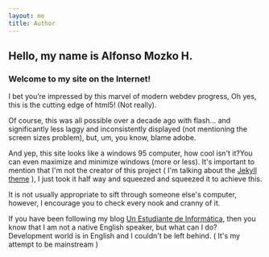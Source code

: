 ```yaml
---
layout: me
title: Author
---
```


## Hello, my name is Alfonso Mozko H. 
###  Welcome to my site on the Internet! 

I bet you’re impressed by this marvel of modern webdev progress, Oh yes, this is the cutting edge of html5! (Not really).

Of course, this was all possible over a decade ago with flash... and significantly less laggy and inconsistently displayed (not mentioning the screen sizes problem), but, um, you know, blame adobe.

And yep, this site looks like a windows 95 computer, how cool isn't it?You can even maximize and minimize windows (more or less). It's important to mention that I'm not the creator of this project ( I'm talking about the <a href="https://github.com/h01000110" target="_blank">Jekyll theme</a> ), I just took it half way and squeezed and squeezed it to achieve this.

It is not usually appropriate to sift through someone else's computer, however, I encourage you to check every nook and cranny of it.

If you have been following my blog <a href="https://alfonsomozkoh.github.io" target="_blank">Un Estudiante de Informática</a>, then you know that I am not a native English speaker, but what can I do? Development world is in English and I couldn't be left behind. (  It's my attempt to be mainstream )
